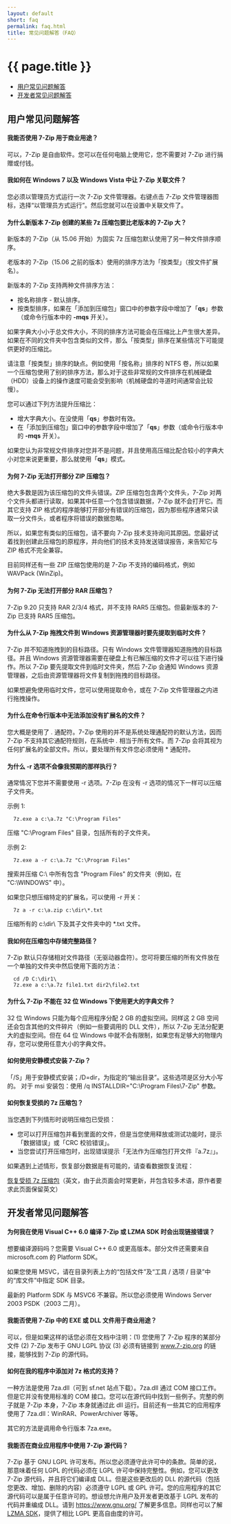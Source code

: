 ```yaml
---
layout: default
short: faq
permalink: faq.html
title: 常见问题解答（FAQ）
---
```


<H1>{{ page.title }}</H1>

<UL>
  <LI><A href="#user_faq">用户常见问题解答</A></LI>
  <LI><A href="#developer_faq">开发者常见问题解答</A></LI>
</UL>

<H2><a name="user_faq"></a>用户常见问题解答</H2>

#### 我能否使用 7-Zip 用于商业用途？
可以，7-Zip 是自由软件。您可以在任何电脑上使用它，您不需要对 7-Zip 进行捐赠或付钱。

#### 我如何在 Windows 7 以及 Windows Vista 中让 7-Zip 关联文件？
您必须以管理员方式运行一次 7-Zip 文件管理器。右键点击 7-Zip 文件管理器图标，选择“以管理员方式运行”。然后您就可以在设置中关联文件了。

#### 为什么新版本 7-Zip 创建的某些 7z 压缩包要比老版本的 7-Zip 大？
新版本的 7-Zip（从 15.06 开始）为固实 7z 压缩包默认使用了另一种文件排序顺序。

老版本的 7-Zip（15.06 之前的版本）使用的排序方法为「按类型」（按文件扩展名）。

新版本的 7-Zip 支持两种文件排序方法：

- 按名称排序 - 默认排序。
- 按类型排序，如果在「添加到压缩包」窗口中的参数字段中增加了「**qs**」参数（或命令行版本中的 **-mqs** 开关）。

如果字典大小小于总文件大小，不同的排序方法可能会在压缩比上产生很大差异。如果在不同的文件夹中包含类似的文件，那么「按类型」排序在某些情况下可能提供更好的压缩比。

请注意「按类型」排序的缺点。例如使用「按名称」排序的 NTFS 卷，所以如果一个压缩包使用了别的排序方法，那么对于这些非常规的文件排序在机械硬盘（HDD）设备上的操作速度可能会受到影响（机械硬盘的寻道时间通常会比较慢）。

您可以通过下列方法提升压缩比：

- 增大字典大小。在没使用「**qs**」参数时有效。
- 在「添加到压缩包」窗口中的参数字段中增加了「**qs**」参数（或命令行版本中的 **-mqs** 开关）。

如果您认为非常规文件排序对您并不是问题，并且使用高压缩比配合较小的字典大小对您来说更重要，那么就使用「**qs**」模式。

#### 为何 7-Zip 无法打开部分 ZIP 压缩包？
绝大多数是因为该压缩包的文件头错误。ZIP 压缩包包含两个文件头，7-Zip 对两个文件头都进行读取，如果其中任意一个包含错误数据，7-Zip 就不会打开它。而其它支持 ZIP 格式的程序能够打开部分有错误的压缩包，因为那些程序通常只读取一分文件头，或者程序将错误的数据忽略。

所以，如果您有类似的压缩包，请不要向 7-Zip 技术支持询问其原因。您最好试着找到创建此压缩包的原程序，并向他们的技术支持发送错误报告，来告知它与 ZIP 格式不完全兼容。

目前同样还有一些 ZIP 压缩包使用的是 7-Zip 不支持的编码格式，例如 WAVPack (WinZip)。

#### 为何 7-Zip 无法打开部分 RAR 压缩包？
7-Zip 9.20 只支持 RAR 2/3/4 格式，并不支持 RAR5 压缩包。但最新版本的 7-Zip 已支持 RAR5 压缩包。

#### 为什么从 7-Zip 拖拽文件到 Windows 资源管理器时要先提取到临时文件？
7-Zip 并不知道拖拽到的目标路径。只有 Windows 文件管理器知道拖拽的目标路径。并且 Windows 资源管理器需要在硬盘上有已解压缩的文件才可以往下进行操作。所以 7-Zip 要先提取文件到临时文件夹，然后 7-Zip 会通知 Windows 资源管理器，之后由资源管理器将文件复制到拖拽的目标路径。

如果想避免使用临时文件，您可以使用提取命令，或在 7-Zip 文件管理器之内进行拖拽操作。

#### 为什么在命令行版本中无法添加没有扩展名的文件？
您大概是使用了 *.* 通配符。7-Zip 使用的并不是系统处理通配符的默认方法，因而 7-Zip 不支持其它通配符规则，在系统中 *.* 相当于所有文件。而 7-Zip 会将其视为任何扩展名的全部文件。所以，要处理所有文件您必须使用 * 通配符。

#### 为什么 -r 选项不会像我预期的那样执行？
通常情况下您并不需要使用 -r 选项。7-Zip 在没有 -r 选项的情况下一样可以压缩子文件夹。

示例 1:

```
  7z.exe a c:\a.7z "C:\Program Files"
```

压缩 "C:\Program Files" 目录，包括所有的子文件夹。

示例 2:

```
  7z.exe a -r c:\a.7z "C:\Program Files"
```

搜索并压缩 C:\ 中所有包含 "Program Files" 的文件夹（例如，在 "C:\WINDOWS" 中）。

如果您只想压缩特定的扩展名，可以使用 -r 开关：

```
  7z a -r c:\a.zip c:\dir\*.txt
```

压缩所有的 c:\dir\ 下及其子文件夹中的 *.txt 文件。

#### 我如何在压缩包中存储完整路径？
7-Zip 默认只存储相对文件路径（无驱动器盘符）。您可将要压缩的所有文件放在一个单独的文件夹中然后使用下面的方法：

```
  cd /D C:\dir1\
  7z.exe a c:\a.7z file1.txt dir2\file2.txt
```

#### 为什么 7-Zip 不能在 32 位 Windows 下使用更大的字典文件？
32 位 Windows 只能为每个应用程序分配 2 GB 的虚拟空间。同样这 2 GB 空间还会包含其他的文件碎片（例如一些要调用的 DLL 文件），所以 7-Zip 无法分配更大的虚拟空间。但在 64 位 Windows 中就不会有限制，如果您有足够大的物理内存，您可以使用任意大小的字典文件。

#### 如何使用安静模式安装 7-Zip？
「/S」用于安静模式安装；/D=dir，为指定的“输出目录”。这些选项是区分大小写的。
对于 msi 安装包：使用 /q INSTALLDIR="C:\Program Files\7-Zip" 参数。

#### 如何恢复受损的 7z 压缩包？
当您遇到下列情形时说明压缩包已受损：

- 您可以打开压缩包并看到里面的文件，但是当您使用释放或测试功能时，提示「数据错误」或「CRC 校验错误」。
- 当您尝试打开压缩包时，出现错误提示「无法作为压缩包打开文件『a.7z』」。

如果遇到上述情形，恢复部分数据是有可能的，请查看数据恢复流程：

[恢复受损 7z 压缩包](https://www.7-zip.org/recover.html)（英文，由于此页面会时常更新，并包含较多术语，原作者要求此页面保留英文）

<H2><a name="developer_faq"></a>开发者常见问题解答</H2>

#### 为何我在使用 Visual C++ 6.0 编译 7-Zip 或 LZMA SDK 时会出现链接错误？
想要编译源码吗？您需要 Visual C++ 6.0 或更高版本。部分文件还需要来自 microsoft.com 的 Platform SDK。

如果您使用 MSVC，请在目录列表上方的“包括文件”及“工具 / 选项 / 目录”中的“库文件”中指定 SDK 目录。

最新的 Platform SDK 与 MSVC6 不兼容。所以您必须使用 Windows Server 2003 PSDK（2003 二月）。

#### 我能否使用 7-Zip 中的 EXE 或 DLL 文件用于商业用途？

可以，但是如果这样的话您必须在文档中注明：(1) 您使用了 7-Zip 程序的某部分文件 (2) 7-Zip 发布于 GNU LGPL 协议 (3) 必须有链接到 www.7-zip.org 的链接，能够找到 7-Zip 的源代码。

#### 如何在我的程序中添加对 7z 格式的支持？

一种方法是使用 7za.dll（可到 sf.net 站点下载）。7za.dll 通过 COM 接口工作。但是它并没有使用标准的 COM 接口。您可以在源代码中找到一些例子。完整的例子就是 7-Zip 本身，7-Zip 本身就通过此 dll 运行。目前还有一些其它的应用程序使用了 7za.dll：WinRAR、PowerArchiver 等等。

其它的方法是调用命令行版本 7za.exe。

#### 我能否在商业应用程序中使用 7-Zip 源代码？

7-Zip 基于 GNU LGPL 许可发布。所以您必须遵守此许可中的条款。简单的说，那意味着任何 LGPL 的代码必须在 LGPL 许可中保持完整性。例如，您可以更改 7-Zip 源代码，并且将它们编译成 DLL。但是这些更改后的 DLL 的源代码（包括您更改、增加、删除的内容）必须遵守 LGPL 或 GPL 许可。您的应用程序的其它源代码可以是属于任意许可的。想设想允许用户及开发者更改基于 LGPL 发布的代码并重编成 DLL。请到 <https://www.gnu.org/> 了解更多信息。同样也可以了解 [LZMA SDK](sdk.html)，提供了相比 LGPL 更高自由度的许可。
